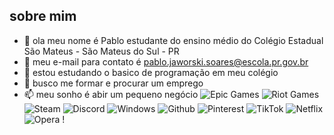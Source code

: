 ## sobre mim ##

- 👋 ola meu nome é Pablo estudante do ensino médio do Colégio Estadual São Mateus - São  Mateus do Sul - PR 
- 👀 meu e-mail para contato é pablo.jaworski.soares@escola.pr.gov.br
- 🌱 estou estudando o basico de programação em meu colégio
- 💞️ busco me formar e procurar um emprego
- 📫 meu sonho é abir um pequeno negócio
![Epic Games](https://img.shields.io/badge/Epic%20Games-313131?style=for-the-badge&logo=Epic%20Games&logoColor=white)
![Riot Games](https://img.shields.io/badge/Riot_Games-D32936?style=for-the-badge&logo=riot-games&logoColor=white)
![Steam](https://img.shields.io/badge/Steam-000000?style=for-the-badge&logo=steam&logoColor=white)
![Discord](https://img.shields.io/badge/Discord-5865F2?style=for-the-badge&logo=discord&logoColor=white)
![Windows](https://img.shields.io/badge/Discord-5865F2?style=for-the-badge&logo=discord&logoColor=white)
![Github](https://img.shields.io/badge/GitHub-100000?style=for-the-badge&logo=github&logoColor=white)
![Pinterest](https://img.shields.io/badge/Pinterest-%23E60023.svg?&style=for-the-badge&logo=Pinterest&logoColor=white)
![TikTok](https://img.shields.io/badge/TikTok-000000?style=for-the-badge&logo=tiktok&logoColor=white)
![Netflix](https://img.shields.io/badge/Netflix-E50914?style=for-the-badge&logo=netflix&logoColor=white)
![Opera](https://img.shields.io/badge/Opera-FF1B2D?style=for-the-badge&logo=Opera&logoColor=white)
!
